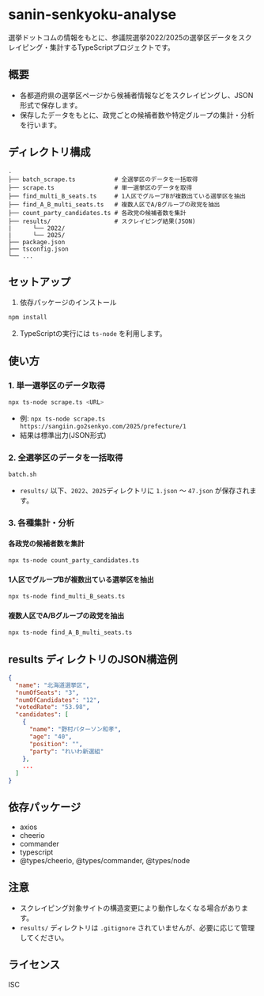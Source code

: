 # sanin-senkyoku-analyse

選挙ドットコムの情報をもとに、参議院選挙2022/2025の選挙区データをスクレイピング・集計するTypeScriptプロジェクトです。

## 概要

- 各都道府県の選挙区ページから候補者情報などをスクレイピングし、JSON形式で保存します。
- 保存したデータをもとに、政党ごとの候補者数や特定グループの集計・分析を行います。

## ディレクトリ構成

```
.
├── batch_scrape.ts           # 全選挙区のデータを一括取得
├── scrape.ts                 # 単一選挙区のデータを取得
├── find_multi_B_seats.ts     # 1人区でグループBが複数出ている選挙区を抽出
├── find_A_B_multi_seats.ts   # 複数人区でA/Bグループの政党を抽出
├── count_party_candidates.ts # 各政党の候補者数を集計
├── results/                  # スクレイピング結果(JSON)
|      └── 2022/
|      └── 2025/
├── package.json
├── tsconfig.json
└── ...
```

## セットアップ

1. 依存パッケージのインストール

```sh
npm install
```

2. TypeScriptの実行には `ts-node` を利用します。

## 使い方

### 1. 単一選挙区のデータ取得

```sh
npx ts-node scrape.ts <URL>
```
- 例: `npx ts-node scrape.ts https://sangiin.go2senkyo.com/2025/prefecture/1`
- 結果は標準出力(JSON形式)

### 2. 全選挙区のデータを一括取得

```sh
batch.sh
```
- `results/` 以下、`2022`、`2025`ディレクトリに `1.json` ～ `47.json` が保存されます。

### 3. 各種集計・分析

#### 各政党の候補者数を集計
```sh
npx ts-node count_party_candidates.ts
```

#### 1人区でグループBが複数出ている選挙区を抽出
```sh
npx ts-node find_multi_B_seats.ts
```

#### 複数人区でA/Bグループの政党を抽出
```sh
npx ts-node find_A_B_multi_seats.ts
```

## results ディレクトリのJSON構造例

```json
{
  "name": "北海道選挙区",
  "numOfSeats": "3",
  "numOfCandidates": "12",
  "votedRate": "53.98",
  "candidates": [
    {
      "name": "野村パターソン和孝",
      "age": "40",
      "position": "",
      "party": "れいわ新選組"
    },
    ...
  ]
}
```

## 依存パッケージ
- axios
- cheerio
- commander
- typescript
- @types/cheerio, @types/commander, @types/node

## 注意
- スクレイピング対象サイトの構造変更により動作しなくなる場合があります。
- `results/` ディレクトリは `.gitignore` されていませんが、必要に応じて管理してください。

## ライセンス
ISC